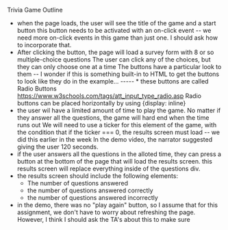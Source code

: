 Trivia Game Outline
* when the page loads, the user will see the title of the game and a start button
    this button needs to be activated with an on-click event
    -- we need more on-click events in this game than just one. I should ask how to incorporate that.
* After clicking the button, the page will load a survey form with 8 or so multiple-choice questions
    The user can click any of the choices, but they can only choose one at a time
    The buttons have a particular look to them
    -- I wonder if this is something built-in to HTML to get the buttons to look like they do in the example...
    ----- * these buttons are called Radio Buttons
            https://www.w3schools.com/tags/att_input_type_radio.asp
            Radio buttons can be placed horizontally by using {display: inline}
* the user wil have a limited amount of time to play the game. No matter if they answer all the questions, the game will hard end when the time runs out
    We will need to use a ticker for this element of the game, with the condition that if the ticker === 0, the results screen must load
    -- we did this earlier in the week
    In the demo video, the narrator suggested giving the user 120 seconds.
* if the user answers all the questions in the alloted time, they can press a button at the bottom of the page that will load the results screen.
    this results screen will replace everything inside of the questions div. 
* the results screen should include the following elements:
    - The number of questions answered
    - the number of questions answered correctly
    - the number of questions answered incorrectly
* in the demo, there was no "play again" button, so I assume that for this assignment, we don't have to worry about refreshing the page. However, I think I should ask the TA's about this to make sure

